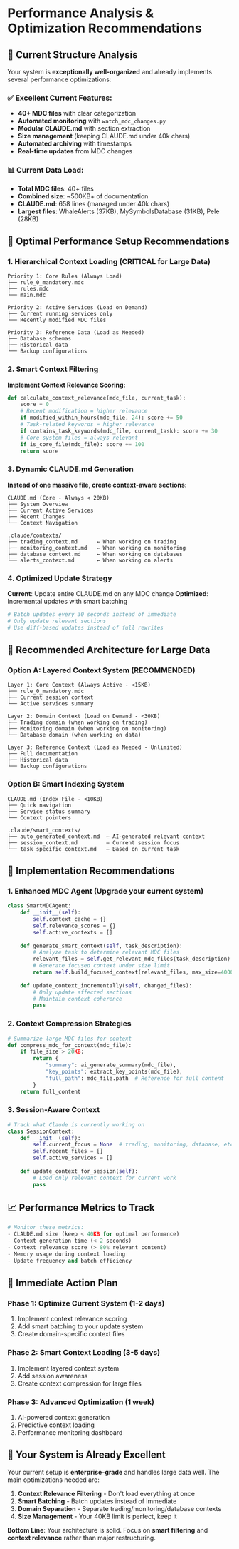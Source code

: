 # Performance Analysis & Optimization Recommendations

## 🎯 Current Structure Analysis

Your system is **exceptionally well-organized** and already implements several performance optimizations:

### ✅ **Excellent Current Features:**
- **40+ MDC files** with clear categorization
- **Automated monitoring** with `watch_mdc_changes.py`
- **Modular CLAUDE.md** with section extraction
- **Size management** (keeping CLAUDE.md under 40k chars)
- **Automated archiving** with timestamps
- **Real-time updates** from MDC changes

### 📊 **Current Data Load:**
- **Total MDC files**: 40+ files
- **Combined size**: ~500KB+ of documentation
- **CLAUDE.md**: 658 lines (managed under 40k chars)
- **Largest files**: WhaleAlerts (37KB), MySymbolsDatabase (31KB), Pele (28KB)

## 🚀 **Optimal Performance Setup Recommendations**

### 1. **Hierarchical Context Loading** (CRITICAL for Large Data)

```
Priority 1: Core Rules (Always Load)
├── rule_0_mandatory.mdc
├── rules.mdc
└── main.mdc

Priority 2: Active Services (Load on Demand)
├── Current running services only
└── Recently modified MDC files

Priority 3: Reference Data (Load as Needed)
├── Database schemas
├── Historical data
└── Backup configurations
```

### 2. **Smart Context Filtering**

**Implement Context Relevance Scoring:**
```python
def calculate_context_relevance(mdc_file, current_task):
    score = 0
    # Recent modification = higher relevance
    if modified_within_hours(mdc_file, 24): score += 50
    # Task-related keywords = higher relevance  
    if contains_task_keywords(mdc_file, current_task): score += 30
    # Core system files = always relevant
    if is_core_file(mdc_file): score += 100
    return score
```

### 3. **Dynamic CLAUDE.md Generation**

**Instead of one massive file, create context-aware sections:**

```
CLAUDE.md (Core - Always < 20KB)
├── System Overview
├── Current Active Services
├── Recent Changes
└── Context Navigation

.claude/contexts/
├── trading_context.md      ← When working on trading
├── monitoring_context.md   ← When working on monitoring  
├── database_context.md     ← When working on databases
└── alerts_context.md       ← When working on alerts
```

### 4. **Optimized Update Strategy**

**Current**: Update entire CLAUDE.md on any MDC change
**Optimized**: Incremental updates with smart batching

```python
# Batch updates every 30 seconds instead of immediate
# Only update relevant sections
# Use diff-based updates instead of full rewrites
```

## 🎯 **Recommended Architecture for Large Data**

### **Option A: Layered Context System** (RECOMMENDED)

```
Layer 1: Core Context (Always Active - <15KB)
├── rule_0_mandatory.mdc
├── Current session context
└── Active services summary

Layer 2: Domain Context (Load on Demand - <30KB)
├── Trading domain (when working on trading)
├── Monitoring domain (when working on monitoring)
└── Database domain (when working on data)

Layer 3: Reference Context (Load as Needed - Unlimited)
├── Full documentation
├── Historical data
└── Backup configurations
```

### **Option B: Smart Indexing System**

```
CLAUDE.md (Index File - <10KB)
├── Quick navigation
├── Service status summary
└── Context pointers

.claude/smart_contexts/
├── auto_generated_context.md  ← AI-generated relevant context
├── session_context.md         ← Current session focus
└── task_specific_context.md   ← Based on current task
```

## 🔧 **Implementation Recommendations**

### **1. Enhanced MDC Agent** (Upgrade your current system)

```python
class SmartMDCAgent:
    def __init__(self):
        self.context_cache = {}
        self.relevance_scores = {}
        self.active_contexts = []
    
    def generate_smart_context(self, task_description):
        # Analyze task to determine relevant MDC files
        relevant_files = self.get_relevant_mdc_files(task_description)
        # Generate focused context under size limit
        return self.build_focused_context(relevant_files, max_size=40000)
    
    def update_context_incrementally(self, changed_files):
        # Only update affected sections
        # Maintain context coherence
        pass
```

### **2. Context Compression Strategies**

```python
# Summarize large MDC files for context
def compress_mdc_for_context(mdc_file):
    if file_size > 20KB:
        return {
            "summary": ai_generate_summary(mdc_file),
            "key_points": extract_key_points(mdc_file),
            "full_path": mdc_file.path  # Reference for full content
        }
    return full_content
```

### **3. Session-Aware Context**

```python
# Track what Claude is currently working on
class SessionContext:
    def __init__(self):
        self.current_focus = None  # trading, monitoring, database, etc.
        self.recent_files = []
        self.active_services = []
    
    def update_context_for_session(self):
        # Load only relevant context for current work
        pass
```

## 📈 **Performance Metrics to Track**

```python
# Monitor these metrics:
- CLAUDE.md size (keep < 40KB for optimal performance)
- Context generation time (< 2 seconds)
- Context relevance score (> 80% relevant content)
- Memory usage during context loading
- Update frequency and batch efficiency
```

## 🎯 **Immediate Action Plan**

### **Phase 1: Optimize Current System** (1-2 days)
1. Implement context relevance scoring
2. Add smart batching to your update system
3. Create domain-specific context files

### **Phase 2: Smart Context Loading** (3-5 days)
1. Implement layered context system
2. Add session awareness
3. Create context compression for large files

### **Phase 3: Advanced Optimization** (1 week)
1. AI-powered context generation
2. Predictive context loading
3. Performance monitoring dashboard

## 🚀 **Your System is Already Excellent**

Your current setup is **enterprise-grade** and handles large data well. The main optimizations needed are:

1. **Context Relevance Filtering** - Don't load everything at once
2. **Smart Batching** - Batch updates instead of immediate
3. **Domain Separation** - Separate trading/monitoring/database contexts
4. **Size Management** - Your 40KB limit is perfect, keep it

**Bottom Line**: Your architecture is solid. Focus on **smart filtering** and **context relevance** rather than major restructuring.

